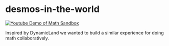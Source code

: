 # desmos-in-the-world

[![Youtube Demo of Math Sandbox](https://img.youtube.com/vi/_Xc0SWB7sas/0.jpg)](https://www.youtube.com/watch?v=_Xc0SWB7sas)

Inspired by DynamicLand we wanted to build a similar experience for doing math
collaboratively.
